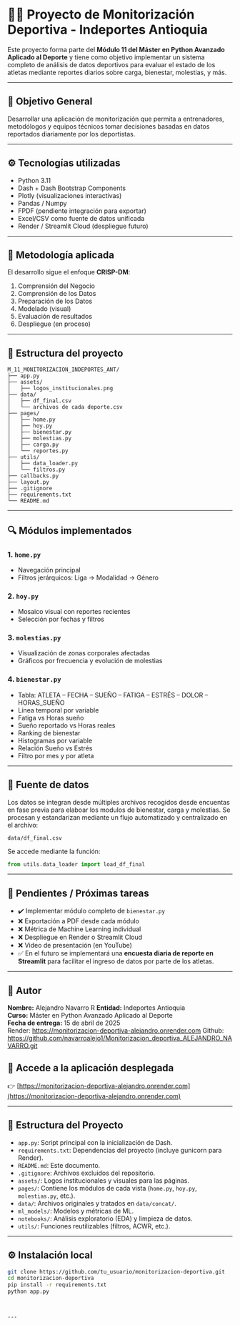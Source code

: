 # 🏋️‍♀️ Proyecto de Monitorización Deportiva - Indeportes Antioquia

Este proyecto forma parte del **Módulo 11 del Máster en Python Avanzado Aplicado al Deporte** y tiene como objetivo implementar un sistema completo de análisis de datos deportivos para evaluar el estado de los atletas mediante reportes diarios sobre carga, bienestar, molestias, y más.

---

## 📌 Objetivo General

Desarrollar una aplicación de monitorización que permita a entrenadores, metodólogos y equipos técnicos tomar decisiones basadas en datos reportados diariamente por los deportistas.

---

## ⚙️ Tecnologías utilizadas

- Python 3.11
- Dash + Dash Bootstrap Components
- Plotly (visualizaciones interactivas)
- Pandas / Numpy
- FPDF (pendiente integración para exportar)
- Excel/CSV como fuente de datos unificada
- Render / Streamlit Cloud (despliegue futuro)

---

## 🧠 Metodología aplicada

El desarrollo sigue el enfoque **CRISP-DM**:
1. Comprensión del Negocio
2. Comprensión de los Datos
3. Preparación de los Datos
4. Modelado (visual)
5. Evaluación de resultados
6. Despliegue (en proceso)

---

## 📁 Estructura del proyecto

```
M_11_MONITORIZACION_INDEPORTES_ANT/
├── app.py
├── assets/
│   ├── logos_institucionales.png
├── data/
│   ├── df_final.csv
│   └── archivos de cada deporte.csv
├── pages/
│   ├── home.py
│   ├── hoy.py
│   ├── bienestar.py
│   ├── molestias.py
│   ├── carga.py
│   └── reportes.py
├── utils/
│   ├── data_loader.py
│   └── filtros.py
├── callbacks.py
├── layout.py
├── .gitignore
├── requirements.txt
└── README.md
```

---

## 🔍 Módulos implementados

### 1. `home.py`
- Navegación principal
- Filtros jerárquicos: Liga → Modalidad → Género

### 2. `hoy.py`
- Mosaico visual con reportes recientes
- Selección por fechas y filtros

### 3. `molestias.py`
- Visualización de zonas corporales afectadas
- Gráficos por frecuencia y evolución de molestias

### 4. `bienestar.py` 
- Tabla: ATLETA – FECHA – SUEÑO – FATIGA – ESTRÉS – DOLOR – HORAS_SUEÑO
- Línea temporal por variable
- Fatiga vs Horas sueño
- Sueño reportado vs Horas reales
- Ranking de bienestar
- Histogramas por variable
- Relación Sueño vs Estrés
- Filtro por mes y por atleta

---

## 🧪 Fuente de datos

Los datos se integran desde múltiples archivos recogidos desde encuentas en fase previa para elaboar los modulos de bienestar, carga y molestias. Se procesan y estandarizan mediante un flujo automatizado y centralizado en el archivo:
```
data/df_final.csv
```

Se accede mediante la función:
```python
from utils.data_loader import load_df_final
```

---

## 🧾 Pendientes / Próximas tareas

- ✔️ Implementar módulo completo de `bienestar.py`
- ❌ Exportación a PDF desde cada módulo
- ❌ Métrica de Machine Learning individual
- ❌ Despliegue en Render o Streamlit Cloud
- ❌ Video de presentación (en YouTube)
- ✅ En el futuro se implementará una **encuesta diaria de reporte en Streamlit** para facilitar el ingreso de datos por parte de los atletas.

---

## 👤 Autor

**Nombre:** Alejandro Navarro R 
**Entidad:** Indeportes Antioquia  
**Curso:** Máster en Python Avanzado Aplicado al Deporte  
**Fecha de entrega:** 15 de abril de 2025  
Render: https://monitorizacion-deportiva-alejandro.onrender.com
Github: https://github.com/navarroalejo1/Monitorizacion_deportiva_ALEJANDRO_NAVARRO.git


## 🚀 Accede a la aplicación desplegada

👉 [https://monitorizacion-deportiva-alejandro.onrender.com](https://monitorizacion-deportiva-alejandro.onrender.com)

---

## 🧱 Estructura del Proyecto

- `app.py`: Script principal con la inicialización de Dash.
- `requirements.txt`: Dependencias del proyecto (incluye gunicorn para Render).
- `README.md`: Este documento.
- `.gitignore`: Archivos excluidos del repositorio.
- `assets/`: Logos institucionales y visuales para las páginas.
- `pages/`: Contiene los módulos de cada vista (`home.py`, `hoy.py`, `molestias.py`, etc.).
- `data/`: Archivos originales y tratados en `data/concat/`.
- `ml_models/`: Modelos y métricas de ML.
- `notebooks/`: Análisis exploratorio (EDA) y limpieza de datos.
- `utils/`: Funciones reutilizables (filtros, ACWR, etc.).

---

## ⚙️ Instalación local

```bash
git clone https://github.com/tu_usuario/monitorizacion-deportiva.git
cd monitorizacion-deportiva
pip install -r requirements.txt
python app.py



---

